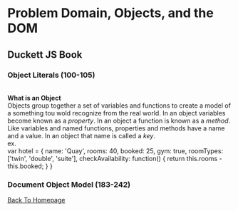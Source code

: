 # Problem Domain, Objects, and the DOM

## Duckett JS Book

### Object Literals (100-105)
&nbsp;  
**What is an Object** 
&nbsp;  
Objects group together a set of variables and functions to create a model of a something tou wold recognize from the real world. In an object variables become known as a *property*. In an object a function is known as a *method*. Like variables and named functions, properties and methods have a name and a value. In an object that name is called a *key*. 
&nbsp;  
ex. 
&nbsp;  
var hotel = {
  name: 'Quay',
  rooms: 40,
  booked: 25,
  gym: true,
  roomTypes: ['twin', 'double', 'suite'],
  checkAvailability: function() {
    return this.rooms - this.booked;
  }
}
&nbsp;  




### Document Object Model (183-242)



[Back To Homepage](https://leethomas13.github.io/201-reading-notes/)